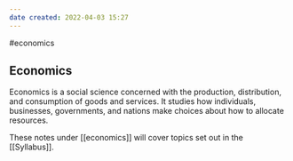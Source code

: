 ```yaml
---
date created: 2022-04-03 15:27
---
```

#economics

## Economics
Economics is a social science concerned with the production, distribution, and consumption of goods and services.
It studies how individuals, businesses, governments, and nations make choices about how to allocate resources.

These notes under [[economics]] will cover topics set out in the [[Syllabus]]. 


